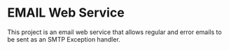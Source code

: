 # EMAIL Web Service
This project is an email web service that allows regular and error emails to be sent as an SMTP Exception handler.
